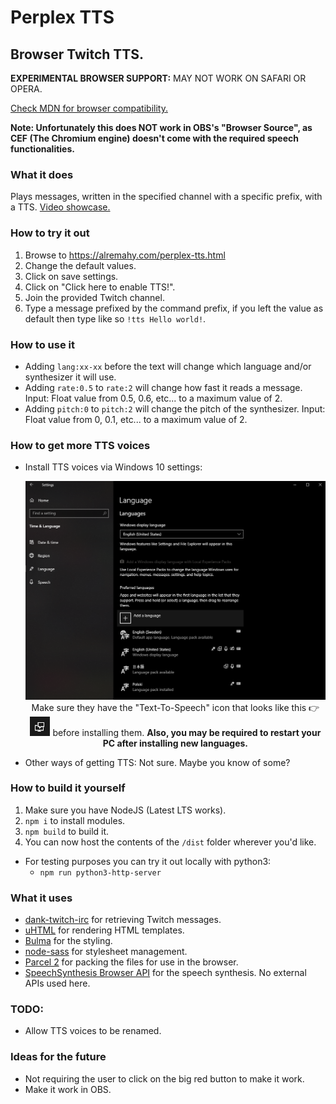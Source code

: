 # Perplex TTS
## Browser Twitch TTS.
**EXPERIMENTAL BROWSER SUPPORT:** MAY NOT WORK ON SAFARI OR OPERA.

[Check MDN for browser compatibility.](https://developer.mozilla.org/en-US/docs/Web/API/SpeechSynthesis#Browser_compatibility)

**Note: Unfortunately this does NOT work in OBS's "Browser Source", as CEF (The Chromium engine) doesn't come with the required speech functionalities.**

### What it does
Plays messages, written in the specified channel with a specific prefix, with a TTS.
[Video showcase.](https://streamable.com/e4q6fp)

### How to try it out
  1. Browse to https://alremahy.com/perplex-tts.html
  2. Change the default values.
  3. Click on save settings.
  4. Click on "Click here to enable TTS!".
  5. Join the provided Twitch channel.
  6. Type a message prefixed by the command prefix, if you left the value as default then type like so `!tts Hello world!`.

### How to use it
  * Adding `lang:xx-xx` before the text will change which language and/or synthesizer it will use.
  * Adding `rate:0.5` to `rate:2` will change how fast it reads a message. Input: Float value from 0.5, 0.6, etc... to a maximum value of 2.
  * Adding `pitch:0` to `pitch:2` will change the pitch of the synthesizer. Input: Float value from 0, 0.1, etc... to a maximum value of 2.

### How to get more TTS voices
  * Install TTS voices via Windows 10 settings:
    <p align="center">
      <img src="./Language_Settings.png"/>
      <br>Make sure they have the "Text-To-Speech" icon that looks like this 👉 <img src="TTS_Icon.png"/> before installing them. <strong>Also, you may be required to restart your PC after installing new languages.</strong>
    </p>
  * Other ways of getting TTS: Not sure. Maybe you know of some?

### How to build it yourself
  1. Make sure you have NodeJS (Latest LTS works).
  2. `npm i` to install modules.
  3. `npm build` to build it.
  4. You can now host the contents of the `/dist` folder wherever you'd like.
  * For testing purposes you can try it out locally with python3:
    * `npm run python3-http-server`

### What it uses
  * [dank-twitch-irc](https://github.com/robotty/dank-twitch-irc) for retrieving Twitch messages.
  * [uHTML](https://github.com/WebReflection/uhtml) for rendering HTML templates.
  * [Bulma](https://github.com/jgthms/bulma) for the styling.
  * [node-sass](https://github.com/sass/node-sass) for stylesheet management.
  * [Parcel 2](https://github.com/parcel-bundler/parcel/) for packing the files for use in the browser.
  * [SpeechSynthesis Browser API](https://developer.mozilla.org/en-US/docs/Web/API/Web_Speech_API/Using_the_Web_Speech_API#Speech_synthesis) for the speech synthesis. No external APIs used here.

### TODO:
  * Allow TTS voices to be renamed.

### Ideas for the future
  * Not requiring the user to click on the big red button to make it work.
  * Make it work in OBS.

